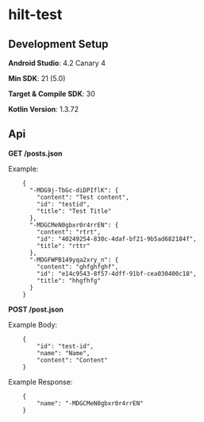 # hilt-test

## Development Setup

**Android Studio**: 4.2 Canary 4

**Min SDK**: 21 (5.0)

**Target & Compile SDK**: 30

**Kotlin Version**: 1.3.72

## Api

**GET /posts.json**

Example:
```
    {
      "-MDG9j-TbGc-diDPIflK": {
        "content": "Test content",
        "id": "testid",
        "title": "Test Title"
      },
      "-MDGCMeN0gbxr0r4rrEN": {
        "content": "rtrt",
        "id": "40249254-830c-4daf-bf21-9b5ad682184f",
        "title": "rttr"
      },
      "-MDGFWPB149yqa2xry_n": {
        "content": "ghfghfghf",
        "id": "e14c9543-8f57-4dff-91bf-cea030400c18",
        "title": "hhgfhfg"
      }
    }
```

**POST /post.json**

Example Body:
```
    {
        "id": "test-id",
        "name": "Name",
        "content": "Content"
    }
```

Example Response:
```
    {
        "name": "-MDGCMeN0gbxr0r4rrEN"
    }
```
